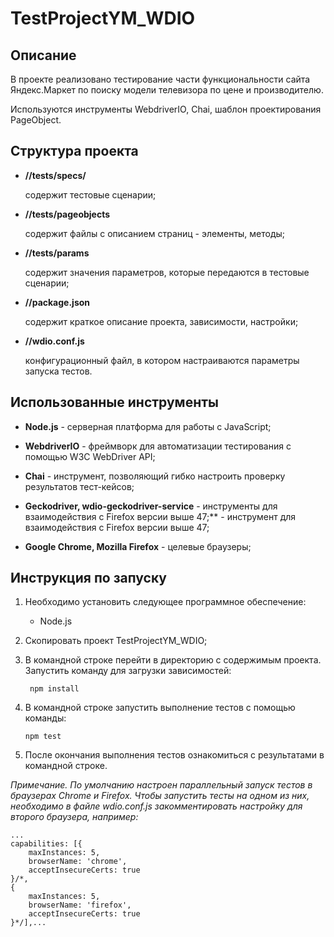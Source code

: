 # TestProjectYM_WDIO


## Описание

В проекте реализовано тестирование части функциональности сайта Яндекс.Маркет по поиску модели телевизора по цене и производителю.

Используются инструменты WebdriverIO, Chai, шаблон проектирования PageObject. 



## Структура проекта
-  **//tests/specs/**

   содержит тестовые сценарии;


- **//tests/pageobjects**

  содержит файлы с описанием страниц -  элементы, методы;


- **//tests/params**

  содержит значения параметров, которые передаются в тестовые сценарии;


- **//package.json**

  содержит краткое описание проекта, зависимости, настройки;


- **//wdio.conf.js**

  конфигурационный файл, в котором настраиваются параметры запуска тестов.

## Использованные инструменты

- **Node.js** - серверная платформа для работы с JavaScript;

- **WebdriverIO** - фреймворк для автоматизации тестирования с помощью W3C WebDriver API;

- **Chai** - инструмент, позволяющий гибко настроить проверку результатов тест-кейсов;

- **Geckodriver, wdio-geckodriver-service** - инструменты для взаимодействия с Firefox версии выше 47;** - инструмент для взаимодействия с Firefox версии выше 47;

- **Google Chrome, Mozilla Firefox** - целевые браузеры;


## Инструкция по запуску


1. Необходимо установить следующее программное обеспечение:

    - Node.js

2. Скопировать проект TestProjectYM_WDIO;


3. В командной строке перейти в директорию с содержимым проекта. Запустить команду для загрузки зависимостей:

        npm install

4. В командной строке запустить выполнение тестов с помощью команды:

       npm test

5. После окончания выполнения тестов ознакомиться с результатами в командной строке.



*Примечание. По умолчанию настроен параллельный запуск тестов в браузерах Chrome и Firefox. 
Чтобы запустить тесты на одном из них, 
необходимо в файле wdio.conf.js закомментировать настройку для второго браузера, например:*

    ...
    capabilities: [{
        maxInstances: 5,
        browserName: 'chrome',
        acceptInsecureCerts: true
    }/*,
    {
        maxInstances: 5,
        browserName: 'firefox',
        acceptInsecureCerts: true
    }*/],...
